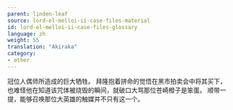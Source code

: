 ```yaml
---
parent: linden-leaf
source: lord-el-melloi-ii-case-files-material
id: lord-el-melloi-ii-case-files-glossary
language: zh
weight: 55
translation: "Akiraka"
category:
- other
---
```


冠位人偶师所造成的巨大牺牲。
拜隆抱着拼命的觉悟在黑市拍卖会中将其买下，也难怪他在知道该咒体被烧毁的瞬间，就破口大骂那位苍崎橙子是笨蛋。
顺带一提，能够召唤那位大英雄的触媒并不只有这一个。
